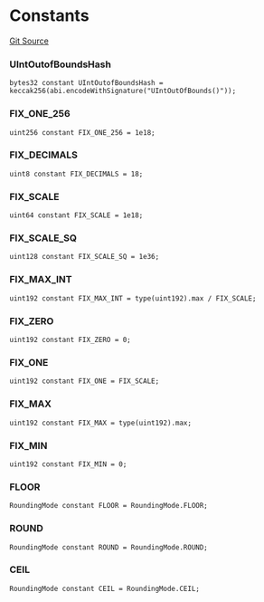 # Constants
[Git Source](https://github.com/larrythecucumber321/protocol/blob/3222eb21fbb20ddd3d3fa2233072dfa96ea3e340/contracts/libraries/Fixed.sol)

### UIntOutofBoundsHash

```solidity
bytes32 constant UIntOutofBoundsHash = keccak256(abi.encodeWithSignature("UIntOutOfBounds()"));
```

### FIX_ONE_256

```solidity
uint256 constant FIX_ONE_256 = 1e18;
```

### FIX_DECIMALS

```solidity
uint8 constant FIX_DECIMALS = 18;
```

### FIX_SCALE

```solidity
uint64 constant FIX_SCALE = 1e18;
```

### FIX_SCALE_SQ

```solidity
uint128 constant FIX_SCALE_SQ = 1e36;
```

### FIX_MAX_INT

```solidity
uint192 constant FIX_MAX_INT = type(uint192).max / FIX_SCALE;
```

### FIX_ZERO

```solidity
uint192 constant FIX_ZERO = 0;
```

### FIX_ONE

```solidity
uint192 constant FIX_ONE = FIX_SCALE;
```

### FIX_MAX

```solidity
uint192 constant FIX_MAX = type(uint192).max;
```

### FIX_MIN

```solidity
uint192 constant FIX_MIN = 0;
```

### FLOOR

```solidity
RoundingMode constant FLOOR = RoundingMode.FLOOR;
```

### ROUND

```solidity
RoundingMode constant ROUND = RoundingMode.ROUND;
```

### CEIL

```solidity
RoundingMode constant CEIL = RoundingMode.CEIL;
```

